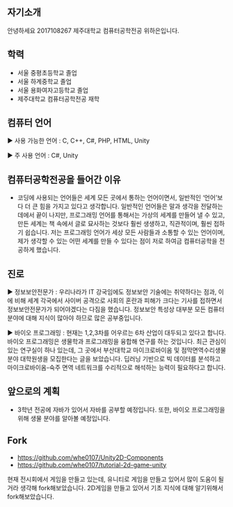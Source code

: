 
## **자기소개**

안녕하세요 2017108267 제주대학교 컴퓨터공학전공 위하은입니다.


## **학력**

  * 서울 중평초등학교 졸업
  * 서울 하계중학교 졸업
  * 서울 용화여자고등학교 졸업
  * 제주대학교 컴퓨터공학전공 재학
  
## 컴퓨터 언어

 ▶ 사용 가능한 언어 : C, C++, C#, PHP, HTML, Unity

 ▶ 주 사용 언어 : C#, Unity


## **컴퓨터공학전공을 들어간 이유**

* 코딩에 사용되는 언어들은 세계 모든 곳에서 통하는 언어이면서, 일반적인 ‘언어’보다 더 큰 힘을 가지고 있다고 생각합니다. 일반적인 언어들은 말과 생각을 전달하는 데에서 끝이 나지만, 프로그래밍 언어를 통해서는 가상의 세계를 만들어 낼 수 있고, 만든 세계는 책 속에서 글로 묘사하는 것보다 훨씬 생생하고, 직관적이며, 훨씬 접하기 쉽습니다. 저는 프로그래밍 언어가 세상 모든 사람들과 소통할 수 있는 언어이며, 제가 생각할 수 있는 어떤 세계를 만들 수 있다는 점이 저로 하여금 컴퓨터공학을 전공하게 했습니다.

  
## **진로**

  ▶ 정보보안전문가 : 우리나라가 IT 강국임에도 정보보안 기술에는 취약하다는 점과, 
  이에 비해 세계 각국에서 사이버 공격으로 사회의 혼란과 피해가 크다는 기사를 접하면서 정보보안전문가가 되어야겠다는 다짐을 했습니다. 
  정보보안 특성상 대부분 모든 컴퓨터 분야에 대해 지식이 많아야 하므로 많은 공부중입니다.

  ▶ 바이오 프로그래밍 : 현재는 1,2,3차를 어우르는 6차 산업이 대두되고 있다고 합니다. 
  바이오 프로그래밍은 생물학과 프로그래밍을 융합해 연구를 하는 것입니다.
  최근 관심이 있는 연구실이 하나 있는데, 그 곳에서 부산대학교 마이크로바이옴 및 점막면역수리생물분야 대학원생을 모집한다는 글을 보았습니다. 
  딥러닝 기반으로 빅 데이터를 분석하고 마이크로바이옴-숙주 면역 네트워크를 수리적으로 해석하는 능력이 필요하다고 합니다.

## 앞으로의 계획

*  3학년 전공에 자바가 있어서 자바를 공부할 예정입니다. 또한, 바이오 프로그래밍을 위해 생물 분야를 알아볼 예정입니다. 


## **Fork**

*  https://github.com/whe0107/Unity2D-Components
*  https://github.com/whe0107/tutorial-2d-game-unity

현재 전시회에서 게임을 만들고 있는데, 유니티로 게임을 만들고 있어서 많이 도움이 될거라 생각해 fork해보았습니다.
2D게임을 만들고 있어서 기초 지식에 대해 알기위해서 fork해보았습니다.
